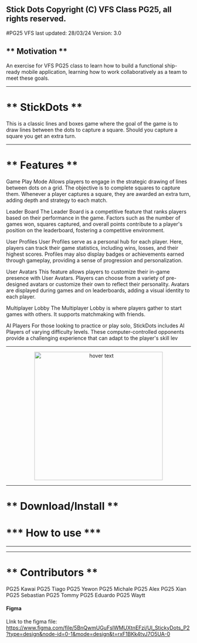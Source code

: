 Stick Dots Copyright (C) VFS Class PG25, all rights reserved.
---------------------------------------
#PG25 VFS
last updated: 28/03/24
Version: 3.0


## ** Motivation ** 
An exercise for VFS PG25 class to learn how to build a functional ship-ready mobile application, learning how to work collaboratively as a team to meet these goals.

---------------------------------------
# ** StickDots **
This is a classic lines and boxes game where the goal of the game is to draw lines between the dots to capture a square. Should you capture a square you get an extra turn. 

---------------------------------------
#  ** Features **
Game Play Mode
Allows players to engage in the strategic drawing of lines between dots on a grid. The objective is to complete squares to capture them. Whenever a player captures a square, they are awarded an extra turn, adding depth and strategy to each match.

Leader Board
The Leader Board is a competitive feature that ranks players based on their performance in the game. Factors such as the number of games won, squares captured, and overall points contribute to a player's position on the leaderboard, fostering a competitive environment.

User Profiles
User Profiles serve as a personal hub for each player. Here, players can track their game statistics, including wins, losses, and their highest scores. Profiles may also display badges or achievements earned through gameplay, providing a sense of progression and personalization.

User Avatars
This feature allows players to customize their in-game presence with User Avatars. Players can choose from a variety of pre-designed avatars or customize their own to reflect their personality. Avatars are displayed during games and on leaderboards, adding a visual identity to each player.

Multiplayer Lobby
The Multiplayer Lobby is where players gather to start games with others. It supports matchmaking with friends. 

AI Players
For those looking to practice or play solo, StickDots includes AI Players of varying difficulty levels. These computer-controlled opponents provide a challenging experience that can adapt to the player's skill lev

---------------------------------------

<p align="center">
  <img src="https://github.com/AmirJahan/StickDots/assets/144267739/b79e403e-481b-4c33-afb2-d378986c6d0c" width="350" title="hover text">
</p>

---------------------------------------
 # ** Download/Install **
 
<to be updated>

# *** How to use ***
---------------------------------------
<to be updated>

---------------------------------------
# ** Contributors **
PG25 Kawai
PG25 Tiago
PG25 Yewon
PG25 Michale
PG25 Alex
PG25 Xian
PG25 Sebastian
PG25 Tommy
PG25 Eduardo
PG25 Waytt


#### Figma
LInk to the figma file: https://www.figma.com/file/5BnQwmUGuFslWMUXtnEFzi/UI_StickyDots_P2?type=design&node-id=0-1&mode=design&t=rxF1BKk4tvJ7O5UA-0